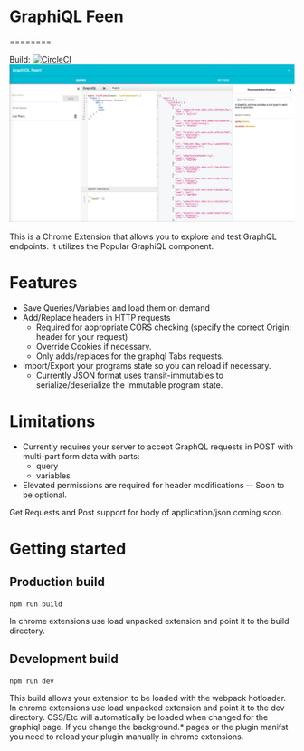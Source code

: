 # GraphiQL Feen
========

Build: [![CircleCI](https://circleci.com/gh/bpatters/graphiql-feen.svg?style=svg&circle-token=c5c2f5ae3dad16a2a659f4f6a9336c42deb7d9a6)](https://circleci.com/gh/bpatters/graphiql-feen)
[![](docs/images/ScreenShot.png)]()


This is a Chrome Extension that allows you to explore and test GraphQL endpoints. It utilizes the Popular GraphiQL component.

# Features

- Save Queries/Variables and load them on demand
- Add/Replace headers in HTTP requests 
  - Required for appropriate CORS checking (specify the correct Origin: header for your request)
  - Override Cookies if necessary.
  - Only adds/replaces for the graphql Tabs requests.
- Import/Export your programs state so you can reload if necessary.
  - Currently JSON format uses transit-immutables to serialize/deserialize the Immutable program state.

# Limitations
- Currently requires your server to accept GraphQL requests in POST with multi-part form data with parts:
  - query
  - variables
- Elevated permissions are required for header modifications -- Soon to be optional.


Get Requests and Post support for body of application/json coming soon.


# Getting started

## Production build
```
npm run build
```

In chrome extensions use load unpacked extension and point it to the build directory.


## Development build

```
npm run dev
```
This build allows your extension to be loaded with the webpack hotloader.
In chrome extensions use load unpacked extension and point it to the dev directory.
CSS/Etc will automatically be loaded when changed for the graphiql page. If you change the background.* pages or the
plugin manifst you need to reload your plugin manually in chrome extensions.
